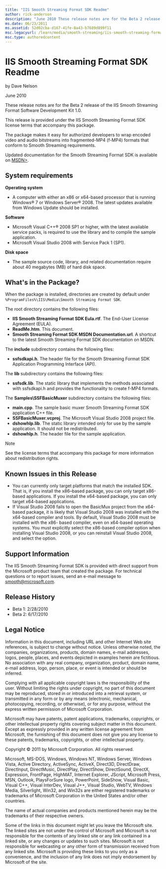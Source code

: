 ```yaml
---
title: "IIS Smooth Streaming Format SDK Readme"
author: rick-anderson
description: "June 2010 These release notes are for the Beta 2 release of the IIS Smooth Streaming Format Software Development Kit 1.0. This release is provided under the..."
ms.date: 06/23/2011
ms.assetid: 52d02cba-d167-41fe-8a43-b7689d899f11
msc.legacyurl: /learn/media/smooth-streaming/iis-smooth-streaming-format-sdk-readme
msc.type: authoredcontent
---
```

IIS Smooth Streaming Format SDK Readme
====================
by Dave Nelson

June 2010

These release notes are for the Beta 2 release of the IIS Smooth Streaming Format Software Development Kit 1.0.

This release is provided under the IIS Smooth Streaming Format SDK license terms that accompany this package.

The package makes it easy for authorized developers to wrap encoded video and audio bitstreams into fragmented-MP4 (f-MP4) formats that conform to Smooth Streaming requirements.

Updated documentation for the Smooth Streaming Format SDK is available on [MSDN>](https://go.microsoft.com/fwlink/?LinkID=183331).

<a id="requirements"></a>

## System requirements

**Operating system**

- A computer with either an x86 or x64-based processor that is running Windows® 7 or Windows Server® 2008. The latest updates available from Windows Update should be installed.

**Software**

- Microsoft Visual C++® 2008 SP1 or higher, with the latest available service packs, is required to use the library and to compile the sample application.
- Microsoft Visual Studio 2008 with Service Pack 1 (SP1).

**Disk space**

- The sample source code, library, and related documentation require about 40 megabytes (MB) of hard disk space.

<a id="package"></a>

## What's in the Package?

When the package is installed, directories are created by default under `%ProgramFiles%\IIS\Media\Smooth Streaming Format SDK`.

The root directory contains the following files:

- **IIS Smooth Streaming Format SDK Eula.rtf**. The End-User License Agreement (EULA).
- **ReadMe.htm**. This document.
- **Smooth Streaming Format SDK MSDN Documentation.url**. A shortcut to the latest Smooth Streaming Format SDK documentation on MSDN.

The **include** subdirectory contains the following files:

- **ssfsdkapi.h**. The header file for the Smooth Streaming Format SDK Application Programming Interface (API).

The **lib** subdirectory contains the following files:

- **ssfsdk.lib**. The static library that implements the methods associated with ssfsdkapi.h and provides the functionality to create f-MP4 formats.

The **Samples\SSFBasicMuxer** subdirectory contains the following files:

- **main.cpp**. The sample basic muxer Smooth Streaming Format SDK application C++ file.
- **SSFBasicMuxer.vcproj**. The Microsoft Visual Studio 2008 project file.
- **dshowhlp.lib**. The static library intended only for use by the sample application. It should not be redistributed.
- **dshowhlp.h**. The header file for the sample application.

> [!NOTE]
>  
> 
> See the license terms that accompany this package for more information about redistribution rights.

<a id="issues"></a>

## Known Issues in this Release

- You can currently only target platforms that match the installed SDK. That is, if you install the x86–based package, you can only target x86-based applications. If you install the x64-based package, you can only target x64-based applications.
- If Visual Studio 2008 fails to open the BasicMux project from the x64-based package, it is likely that Visual Studio 2008 was installed with the x64-based compiler and tools. By default, Visual Studio 2008 must be installed with the x86- based compiler, even on x64-based operating systems. You must explicitly select the x86-based compiler option when installing Visual Studio 2008, or you can reinstall Visual Studio 2008, and select the option.

<a id="support"></a>

## Support Information

The IIS Smooth Streaming Format SDK is provided with direct support from the Microsoft product team that created the package. For technical questions or to report issues, send an e-mail message to [smooth@microsoft.com](mailto:smooth@microsoft.com).

<a id="history"></a>

## Release History

- Beta 1: 2/28/2010
- Beta 2: 6/17/2010

<a id="legal"></a>

## Legal Notice

Information in this document, including URL and other Internet Web site references, is subject to change without notice. Unless otherwise noted, the companies, organizations, products, domain names, e-mail addresses, logos, people, places, and events depicted in examples herein are fictitious. No association with any real company, organization, product, domain name, e-mail address, logo, person, place, or event is intended or should be inferred.

Complying with all applicable copyright laws is the responsibility of the user. Without limiting the rights under copyright, no part of this document may be reproduced, stored in or introduced into a retrieval system, or transmitted in any form or by any means (electronic, mechanical, photocopying, recording, or otherwise), or for any purpose, without the express written permission of Microsoft Corporation.

Microsoft may have patents, patent applications, trademarks, copyrights, or other intellectual property rights covering subject matter in this document. Except as expressly provided in any written license agreement from Microsoft, the furnishing of this document does not give you any license to these patents, trademarks, copyrights, or other intellectual property.

Copyright © 2011 by Microsoft Corporation. All rights reserved.

Microsoft, MS-DOS, Windows, Windows NT, Windows Server, Windows Vista, Active Directory, ActiveSync, ActiveX, Direct3D, DirectDraw, DirectInput, DirectMusic, DirectPlay, DirectShow, DirectSound, DirectX, Expression, FrontPage, HighMAT, Internet Explorer, JScript, Microsoft Press, MSN, Outlook, PlaysForSure logo, PowerPoint, SideShow, Visual Basic, Visual C++, Visual InterDev, Visual J++, Visual Studio, WebTV, Windows Media, Silverlight, Win32, and Win32s are either registered trademarks or trademarks of Microsoft Corporation in the United States and/or other countries.

The name of actual companies and products mentioned herein may be the trademarks of their respective owners.

Some of the links in this document might let you leave the Microsoft site. The linked sites are not under the control of Microsoft and Microsoft is not responsible for the contents of any linked site or any link contained in a linked site, or any changes or updates to such sites. Microsoft is not responsible for webcasting or any other form of transmission received from any linked site. Microsoft is providing these links to you only as a convenience, and the inclusion of any link does not imply endorsement by Microsoft of the site.